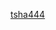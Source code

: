 [tsha444](https://www.tsha444.com/) 
<!---
tanmay-a-sharma/tanmay-a-sharma is a ✨ special ✨ repository because its `README.md` (this file) appears on your GitHub profile.
You can click the Preview link to take a look at your changes.
--->
